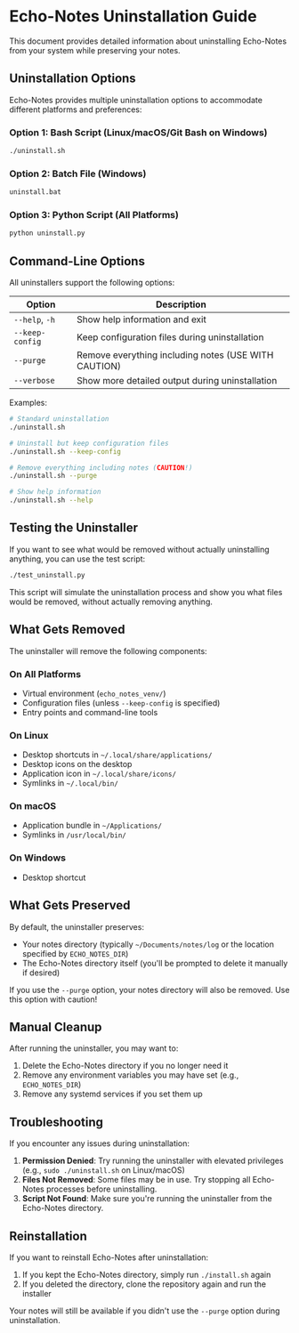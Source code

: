 # Echo-Notes Uninstallation Guide

This document provides detailed information about uninstalling Echo-Notes from your system while preserving your notes.

## Uninstallation Options

Echo-Notes provides multiple uninstallation options to accommodate different platforms and preferences:

### Option 1: Bash Script (Linux/macOS/Git Bash on Windows)
```bash
./uninstall.sh
```

### Option 2: Batch File (Windows)
```bash
uninstall.bat
```

### Option 3: Python Script (All Platforms)
```bash
python uninstall.py
```

## Command-Line Options

All uninstallers support the following options:

| Option | Description |
|--------|-------------|
| `--help`, `-h` | Show help information and exit |
| `--keep-config` | Keep configuration files during uninstallation |
| `--purge` | Remove everything including notes (USE WITH CAUTION) |
| `--verbose` | Show more detailed output during uninstallation |

Examples:
```bash
# Standard uninstallation
./uninstall.sh

# Uninstall but keep configuration files
./uninstall.sh --keep-config

# Remove everything including notes (CAUTION!)
./uninstall.sh --purge

# Show help information
./uninstall.sh --help
```

## Testing the Uninstaller

If you want to see what would be removed without actually uninstalling anything, you can use the test script:

```bash
./test_uninstall.py
```

This script will simulate the uninstallation process and show you what files would be removed, without actually removing anything.

## What Gets Removed

The uninstaller will remove the following components:

### On All Platforms
- Virtual environment (`echo_notes_venv/`)
- Configuration files (unless `--keep-config` is specified)
- Entry points and command-line tools

### On Linux
- Desktop shortcuts in `~/.local/share/applications/`
- Desktop icons on the desktop
- Application icon in `~/.local/share/icons/`
- Symlinks in `~/.local/bin/`

### On macOS
- Application bundle in `~/Applications/`
- Symlinks in `/usr/local/bin/`

### On Windows
- Desktop shortcut

## What Gets Preserved

By default, the uninstaller preserves:
- Your notes directory (typically `~/Documents/notes/log` or the location specified by `ECHO_NOTES_DIR`)
- The Echo-Notes directory itself (you'll be prompted to delete it manually if desired)

If you use the `--purge` option, your notes directory will also be removed. Use this option with caution!

## Manual Cleanup

After running the uninstaller, you may want to:
1. Delete the Echo-Notes directory if you no longer need it
2. Remove any environment variables you may have set (e.g., `ECHO_NOTES_DIR`)
3. Remove any systemd services if you set them up

## Troubleshooting

If you encounter any issues during uninstallation:

1. **Permission Denied**: Try running the uninstaller with elevated privileges (e.g., `sudo ./uninstall.sh` on Linux/macOS)
2. **Files Not Removed**: Some files may be in use. Try stopping all Echo-Notes processes before uninstalling.
3. **Script Not Found**: Make sure you're running the uninstaller from the Echo-Notes directory.

## Reinstallation

If you want to reinstall Echo-Notes after uninstallation:

1. If you kept the Echo-Notes directory, simply run `./install.sh` again
2. If you deleted the directory, clone the repository again and run the installer

Your notes will still be available if you didn't use the `--purge` option during uninstallation.